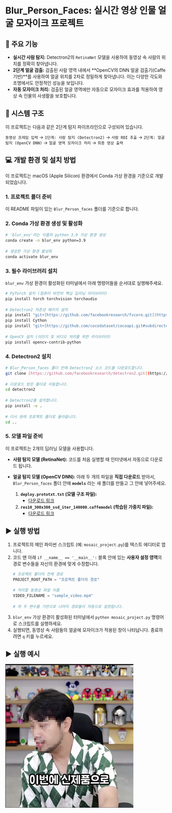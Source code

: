 # Blur_Person_Faces: 실시간 영상 인물 얼굴 모자이크 프로젝트

## 🌟 주요 기능

* **실시간 사람 탐지:** Detectron2의 `RetinaNet` 모델을 사용하여 동영상 속 사람의 위치를 정확히 찾아냅니다.
* **2단계 얼굴 검출:** 검출된 사람 영역 내에서 **OpenCV의 DNN 얼굴 검출기(Caffe 기반)**를 사용하여 얼굴 위치를 2차로 정밀하게 찾아냅니다. 이는 다양한 각도와 조명에서도 안정적인 성능을 보입니다.
* **자동 모자이크 처리:** 검출된 얼굴 영역에만 자동으로 모자이크 효과를 적용하여 영상 속 인물의 사생활을 보호합니다.

## 🔧 시스템 구조

이 프로젝트는 다음과 같은 2단계 탐지 파이프라인으로 구성되어 있습니다.

`동영상 프레임 입력` → `1단계: 사람 탐지 (Detectron2)` → `사람 ROI 추출` → `2단계: 얼굴 탐지 (OpenCV DNN)` → `얼굴 영역 모자이크 처리` → `최종 영상 출력`

## 💻 개발 환경 및 설치 방법

이 프로젝트는 macOS (Apple Silicon) 환경에서 Conda 가상 환경을 기준으로 개발되었습니다.

### 1. 프로젝트 폴더 준비
이 README 파일이 있는 `Blur_Person_faces` 폴더를 기준으로 합니다.

### 2. Conda 가상 환경 생성 및 활성화
```bash
# 'blur_env'라는 이름의 python 3.9 가상 환경 생성
conda create -n blur_env python=3.9

# 생성한 가상 환경 활성화
conda activate blur_env
````

### 3\. 필수 라이브러리 설치

`blur_env` 가상 환경이 활성화된 터미널에서 아래 명령어들을 순서대로 실행해주세요.

```bash
# PyTorch 설치 (컴퓨터 비전의 핵심 딥러닝 라이브러리)
pip install torch torchvision torchaudio

# Detectron2 의존성 패키지 설치
pip install "git+[https://github.com/facebookresearch/fvcore.git](https://github.com/facebookresearch/fvcore.git)"
pip install Cython
pip install "git+[https://github.com/cocodataset/cocoapi.git#subdirectory=PythonAPI](https://github.com/cocodataset/cocoapi.git#subdirectory=PythonAPI)"

# OpenCV 설치 (이미지 및 비디오 처리를 위한 라이브러리)
pip install opencv-contrib-python
```

### 4\. Detectron2 설치

```bash
# Blur_Person_faces 폴더 안에 Detectron2 소스 코드를 다운로드합니다.
git clone [https://github.com/facebookresearch/detectron2.git](https://github.com/facebookresearch/detectron2.git)

# 다운로드 받은 폴더로 이동합니다.
cd detectron2

# Detectron2를 설치합니다.
pip install -e .

# 다시 원래 프로젝트 폴더로 돌아옵니다.
cd ..
```

### 5\. 모델 파일 준비

이 프로젝트는 2개의 딥러닝 모델을 사용합니다.

  * **사람 탐지 모델 (RetinaNet):** 코드를 처음 실행할 때 인터넷에서 자동으로 다운로드 됩니다.

  * **얼굴 탐지 모델 (OpenCV DNN):** 아래 두 개의 파일을 **직접 다운로드** 받아서, `Blur_Person_faces` 폴더 안에 **`models`** 라는 새 폴더를 만들고 그 안에 넣어주세요.

    1.  **`deploy.prototxt.txt` (모델 구조 파일):**
          * [다운로드 링크](https://www.google.com/search?q=https://github.com/opencv/opencv/raw/master/samples/dnn/face_detector/deploy.prototxt.txt)
    2.  **`res10_300x300_ssd_iter_140000.caffemodel` (학습된 가중치 파일):**
          * [다운로드 링크](https://github.com/opencv/opencv_3rdparty/raw/dnn_samples_face_detector_20180220_uint8/res10_300x300_ssd_iter_140000.caffemodel)

## ▶️ 실행 방법

1.  프로젝트의 메인 파이썬 스크립트 (예: `mosaic_project.py`)를 텍스트 에디터로 엽니다.
2.  코드 맨 아래 `if __name__ == '__main__':` 블록 안에 있는 **사용자 설정 영역**의 경로 변수들을 자신의 환경에 맞게 수정합니다.
    ```python
    # 프로젝트 폴더의 전체 경로
    PROJECT_ROOT_PATH = "프로젝트 폴더의 경로"

    # 처리할 동영상 파일 이름
    VIDEO_FILENAME = "sample_video.mp4"

    # 위 두 변수를 기반으로 나머지 경로들이 자동으로 설정됩니다.
    ```
3.  `blur_env` 가상 환경이 활성화된 터미널에서 `python mosaic_project.py` 명령어로 스크립트를 실행하세요.
4.  실행되면, 동영상 속 사람들의 얼굴에 모자이크가 적용된 창이 나타납니다. 종료하려면 `q` 키를 누르세요.

## ▶️ 실행 예시

<img src="sample.png" alt="실행 예시" width="400">